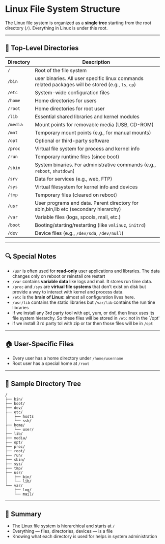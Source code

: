
# Linux File System Structure

The Linux file system is organized as a **single tree** starting from the root directory (`/`). Everything in Linux is under this root.

---

## 🌳 Top-Level Directories

| Directory | Description |
|-----------|-------------|
| `/`       | Root of the file system |
| `/bin`    | user binaries. All user specific linux commands related packages will be stored (e.g., `ls`, `cp`) |
| `/etc`    | System-wide configuration files |
| `/home`   | Home directories for users |
| `/root`   | Home directories for root user |
| `/lib`    | Essential shared libraries and kernel modules |
| `/media`  | Mount points for removable media (USB, CD-ROM) |
| `/mnt`    | Temporary mount points (e.g., for manual mounts) |
| `/opt`    | Optional or third-party software |
| `/proc`   | Virtual file system for process and kernel info |
| `/run`    | Temporary runtime files (since boot) |
| `/sbin`   | System binaries. For administrative commands (e.g., `reboot`, `shutdown`) |
| `/srv`    | Data for services (e.g., web, FTP) |
| `/sys`    | Virtual filesystem for kernel info and devices |
| `/tmp`    | Temporary files (cleared on reboot) |
| `/usr`    | User programs and data. Parent directory for sbin,bin,lib etc (secondary hierarchy) |
| `/var`    | Variable files (logs, spools, mail, etc.) |
| `/boot`   | Booting/starting/restarting (like `vmlinuz`, `initrd`) |
| `/dev`    | Device files (e.g., `/dev/sda`, `/dev/null`) |

---

## 🔍 Special Notes

- `/usr` is often used for **read-only** user applications and libraries. The data changes only on reboot or reinstall ore restart
- `/var` contains **variable data** like logs and mail. It stores run time data.
- `/proc` and `/sys` are **virtual file systems** that don't exist on disk but provide a way to interact with kernel and process data.
- `/etc` is the **brain of Linux**: almost all configuration lives here.
- `/usr/lib` contains the static libraries but `/var/lib` contains the run tine libraries
- If we install any 3rd party tool with apt, yum, or dnf, then linux uses its file system hierarchy. So these files will be stored in `/etc` not in the `/opt'
- if we install 3 rd party tol with zip or tar then those files will be in `/opt`

---

## 🏠 User-Specific Files

- Every user has a home directory under `/home/username`
- Root user has a special home at `/root`

---

## 📂 Sample Directory Tree

```
/
├── bin/
├── boot/
├── dev/
├── etc/
│   ├── hosts
│   └── ssh/
├── home/
│   └── user/
├── lib/
├── media/
├── opt/
├── proc/
├── root/
├── run/
├── sbin/
├── sys/
├── tmp/
├── usr/
│   ├── bin/
│   └── lib/
└── var/
    ├── log/
    └── mail/
```

---

## 📌 Summary

- The Linux file system is hierarchical and starts at `/`
- Everything — files, directories, devices — is a file
- Knowing what each directory is used for helps in system administration

